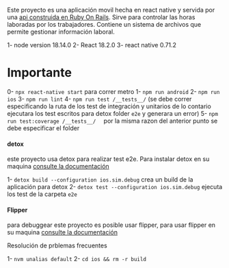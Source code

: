 Este proyecto es una aplicación movil hecha en react native y servida por una [api construida en Ruby On Rails](https://github.com/wc-roquets/checker_backend). Sirve para controlar las horas laboradas por los trabajadores. Contiene un sistema de archivos que permite gestionar información laboral.

1- node version 18.14.0
2- React 18.2.0
3- react native 0.71.2

# Importante
0- ```npx react-native start``` para correr metro
1- ```npm run android```
2- ```npm run ios```
3- ```npm run lint```
4- ```npm run test /__tests__/``` (se debe correr especificando la ruta de los test de integración y unitarios de lo contario ejecutara los test escritos para detox folder ```e2e``` y generara un error)
5- ```npm run test:coverage /__tests__/  ``` por la misma razon del anterior punto se debe especificar el folder

#### detox
este proyecto usa detox para realizar test e2e. Para instalar detox en su maquina [consulte la documentación](https://wix.github.io/Detox/)

1- ```detox build --configuration ios.sim.debug``` crea un build de la aplicación para detox
2- ```detox test --configuration ios.sim.debug``` ejecuta los test de la carpeta ```e2e```

#### Flipper
para debuggear este proyecto es posible usar flipper, para usar flipper en su maquina [consulte la documentación](https://fbflipper.com/docs/features/react-native/)

Resolución de prblemas frecuentes

1- ```nvm unalias default```
2- ```cd ios && rm -r build```
